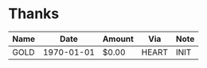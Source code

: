 # Thanks

| Name | Date       | Amount | Via   | Note |
|------|------------|--------|-------|------|
| GOLD | 1970-01-01 | $0.00  | HEART | INIT |
